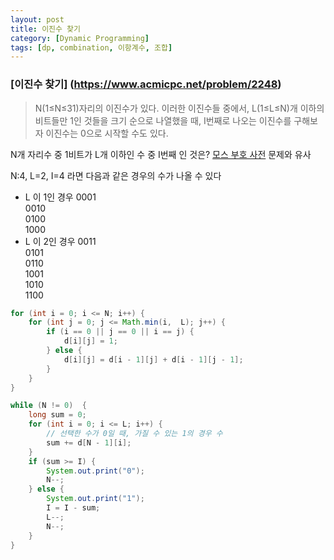 ```yaml
---
layout: post
title: 이진수 찾기
category: [Dynamic Programming]
tags: [dp, combination, 이항계수, 조합]
---
```

### [이진수 찾기] (https://www.acmicpc.net/problem/2248)

> N(1≤N≤31)자리의 이진수가 있다. 이러한 이진수들 중에서, L(1≤L≤N)개 이하의 비트들만 1인 것들을 크기 순으로 나열했을 때, I번째로 나오는 이진수를 구해보자
> 이진수는 0으로 시작할 수도 있다.

N개 자리수 중 1비트가 L개 이하인 수 중 I번째 인 것은? [모스 부호 사전](https://algospot.com/judge/problem/read/MORSE) 문제와 유사

N:4, L=2, I=4 라면 다음과 같은 경우의 수가 나올 수 있다

* L 이 1인 경우
0001<br>
0010<br>
0100<br>
1000<br>
* L 이 2인 경우
0011<br>
0101<br>
0110<br>
1001<br>
1010<br>
1100<br>

``` java
for (int i = 0; i <= N; i++) {
    for (int j = 0; j <= Math.min(i,  L); j++) {
        if (i == 0 || j == 0 || i == j) {
            d[i][j] = 1;
        } else {
            d[i][j] = d[i - 1][j] + d[i - 1][j - 1];
        }
    }
}

while (N != 0)  {
    long sum = 0;
    for (int i = 0; i <= L; i++) {
        // 선택한 수가 0일 때, 가질 수 있는 1의 경우 수
        sum += d[N - 1][i];
    }
    if (sum >= I) {
        System.out.print("0");
        N--;
    } else {
        System.out.print("1");
        I = I - sum;
        L--;
        N--;
    }
}
```

